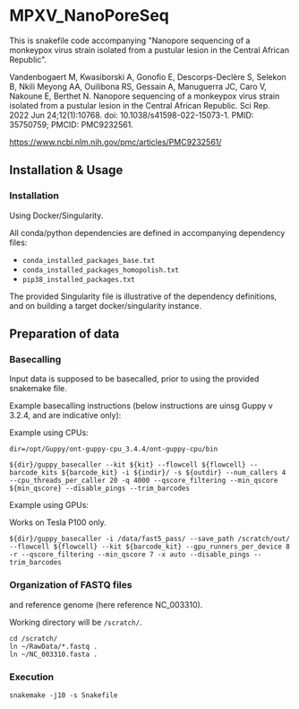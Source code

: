 # MPXV_NanoPoreSeq

This is snakefile code accompanying "Nanopore sequencing of a monkeypox virus strain isolated from a pustular lesion in the Central African Republic".

Vandenbogaert M, Kwasiborski A, Gonofio E, Descorps-Declère S, Selekon B, Nkili Meyong AA, Ouilibona RS, Gessain A, Manuguerra JC, Caro V, Nakoune E, Berthet N. Nanopore sequencing of a monkeypox virus strain isolated from a pustular lesion in the Central African Republic. Sci Rep. 2022 Jun 24;12(1):10768. doi: 10.1038/s41598-022-15073-1. PMID: 35750759; PMCID: PMC9232561.

https://www.ncbi.nlm.nih.gov/pmc/articles/PMC9232561/

## Installation & Usage

### Installation
Using Docker/Singularity.

All conda/python dependencies are defined in accompanying dependency files:
 - `conda_installed_packages_base.txt`
 - `conda_installed_packages_homopolish.txt`
 - `pip38_installed_packages.txt`

The provided Singularity file is illustrative of the dependency definitions, and on building a target docker/singularity instance.

## Preparation of data

### Basecalling

Input data is supposed to be basecalled, prior to using the provided snakemake file.

Example basecalling instructions (below instructions are uinsg Guppy v 3.2.4, and are indicative only):

Example using CPUs:

```
dir=/opt/Guppy/ont-guppy-cpu_3.4.4/ont-guppy-cpu/bin

${dir}/guppy_basecaller --kit ${kit} --flowcell ${flowcell} --barcode_kits ${barcode_kit} -i ${indir}/ -s ${outdir} --num_callers 4 --cpu_threads_per_caller 20 -q 4000 --qscore_filtering --min_qscore ${min_qscore} --disable_pings --trim_barcodes

```

Example using GPUs:

Works on Tesla P100 only.

```
${dir}/guppy_basecaller -i /data/fast5_pass/ --save_path /scratch/out/ --flowcell ${flowcell} --kit ${barcode_kit} --gpu_runners_per_device 8 -r --qscore_filtering --min_qscore 7 -x auto --disable_pings --trim_barcodes

```

### Organization of FASTQ files
and reference genome (here reference NC_003310).

Working directory will be `/scratch/`.

```
cd /scratch/
ln ~/RawData/*.fastq .
ln ~/NC_003310.fasta .
```

### Execution

```
snakemake -j10 -s Snakefile
```

